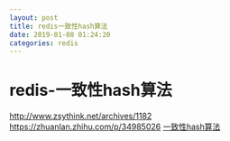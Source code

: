 ```yaml
--- 
layout: post 
title: redis一致性hash算法 
date: 2019-01-08 01:24:20 
categories: redis 
---
```

# redis-一致性hash算法
http://www.zsythink.net/archives/1182
https://zhuanlan.zhihu.com/p/34985026
[一致性hash算法](https://blog.csdn.net/cywosp/article/details/23397179)